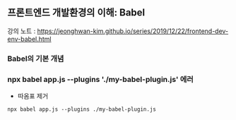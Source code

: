 ## 프론트엔드 개발환경의 이해: Babel

강의 노트 : https://jeonghwan-kim.github.io/series/2019/12/22/frontend-dev-env-babel.html

### Babel의 기본 개념
### npx babel app.js --plugins './my-babel-plugin.js' 에러
- 따옴표 제거
```shell
npx babel app.js --plugins ./my-babel-plugin.js
```